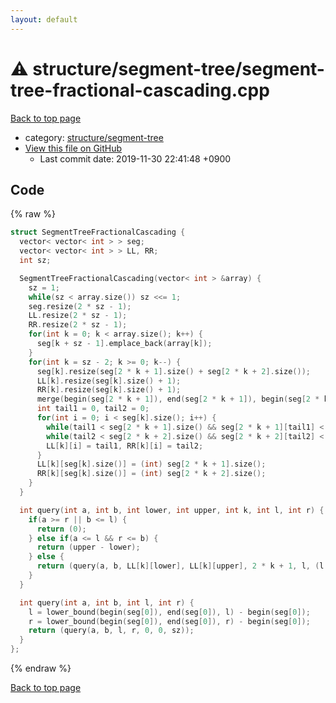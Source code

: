 ```yaml
---
layout: default
---
```


<!-- mathjax config similar to math.stackexchange -->
<script type="text/javascript" async
  src="https://cdnjs.cloudflare.com/ajax/libs/mathjax/2.7.5/MathJax.js?config=TeX-MML-AM_CHTML">
</script>
<script type="text/x-mathjax-config">
  MathJax.Hub.Config({
    TeX: { equationNumbers: { autoNumber: "AMS" }},
    tex2jax: {
      inlineMath: [ ['$','$'] ],
      processEscapes: true
    },
    "HTML-CSS": { matchFontHeight: false },
    displayAlign: "left",
    displayIndent: "2em"
  });
</script>

<script type="text/javascript" src="https://cdnjs.cloudflare.com/ajax/libs/jquery/3.4.1/jquery.min.js"></script>
<script src="https://cdn.jsdelivr.net/npm/jquery-balloon-js@1.1.2/jquery.balloon.min.js" integrity="sha256-ZEYs9VrgAeNuPvs15E39OsyOJaIkXEEt10fzxJ20+2I=" crossorigin="anonymous"></script>
<script type="text/javascript" src="../../../assets/js/copy-button.js"></script>
<link rel="stylesheet" href="../../../assets/css/copy-button.css" />


# :warning: structure/segment-tree/segment-tree-fractional-cascading.cpp
<a href="../../../index.html">Back to top page</a>

* category: <a href="../../../index.html#bd066fce418dc5d58690e9bbe0a7a21f">structure/segment-tree</a>
* <a href="{{ site.github.repository_url }}/blob/master/structure/segment-tree/segment-tree-fractional-cascading.cpp">View this file on GitHub</a>
    - Last commit date: 2019-11-30 22:41:48 +0900




## Code
{% raw %}
```cpp
struct SegmentTreeFractionalCascading {
  vector< vector< int > > seg;
  vector< vector< int > > LL, RR;
  int sz;

  SegmentTreeFractionalCascading(vector< int > &array) {
    sz = 1;
    while(sz < array.size()) sz <<= 1;
    seg.resize(2 * sz - 1);
    LL.resize(2 * sz - 1);
    RR.resize(2 * sz - 1);
    for(int k = 0; k < array.size(); k++) {
      seg[k + sz - 1].emplace_back(array[k]);
    }
    for(int k = sz - 2; k >= 0; k--) {
      seg[k].resize(seg[2 * k + 1].size() + seg[2 * k + 2].size());
      LL[k].resize(seg[k].size() + 1);
      RR[k].resize(seg[k].size() + 1);
      merge(begin(seg[2 * k + 1]), end(seg[2 * k + 1]), begin(seg[2 * k + 2]), end(seg[2 * k + 2]), begin(seg[k]));
      int tail1 = 0, tail2 = 0;
      for(int i = 0; i < seg[k].size(); i++) {
        while(tail1 < seg[2 * k + 1].size() && seg[2 * k + 1][tail1] < seg[k][i]) ++tail1;
        while(tail2 < seg[2 * k + 2].size() && seg[2 * k + 2][tail2] < seg[k][i]) ++tail2;
        LL[k][i] = tail1, RR[k][i] = tail2;
      }
      LL[k][seg[k].size()] = (int) seg[2 * k + 1].size();
      RR[k][seg[k].size()] = (int) seg[2 * k + 2].size();
    }
  }

  int query(int a, int b, int lower, int upper, int k, int l, int r) {
    if(a >= r || b <= l) {
      return (0);
    } else if(a <= l && r <= b) {
      return (upper - lower);
    } else {
      return (query(a, b, LL[k][lower], LL[k][upper], 2 * k + 1, l, (l + r) >> 1) + query(a, b, RR[k][lower], RR[k][upper], 2 * k + 2, (l + r) >> 1, r));
    }
  }

  int query(int a, int b, int l, int r) {
    l = lower_bound(begin(seg[0]), end(seg[0]), l) - begin(seg[0]);
    r = lower_bound(begin(seg[0]), end(seg[0]), r) - begin(seg[0]);
    return (query(a, b, l, r, 0, 0, sz));
  }
};

```
{% endraw %}

<a href="../../../index.html">Back to top page</a>

